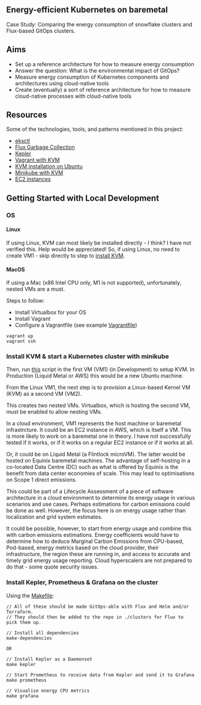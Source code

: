 ## Energy-efficient Kubernetes on baremetal

Case Study: Comparing the energy consumption of snowflake clusters and Flux-based GitOps clusters.

## Aims
- Set up a reference architecture for how to measure energy consumption
- Answer the question: What is the environmental impact of GitOps?
- Measure energy consumption of Kubernetes components and architectures using cloud-native tools
- Create (eventually) a sort of reference architecture for how to measure cloud-native processes with cloud-native tools

## Resources

Some of the technologies, tools, and patterns mentioned in this project:
- [eksctl](https://github.com/weaveworks/eksctl)
- [Flux Garbage Collection](https://fluxcd.io/legacy/flux/references/garbagecollection/)
- [Kepler](https://github.com/sustainable-computing-io/kepler)
- [Vagrant with KVM](https://dev.to/vumdao/create-an-ubuntu-20-04-server-using-vagrant-3d2i)
- [KVM installation on Ubuntu](https://help.ubuntu.com/community/KVM/Installation)
- [Minikube with KVM](https://minikube.sigs.k8s.io/docs/drivers/kvm2/)
- [EC2 instances](https://docs.aws.amazon.com/AWSEC2/latest/UserGuide/instance-types.html)

## Getting Started with Local Development

### OS

#### Linux
If using Linux, KVM can most likely be installed directly - I think? I have not verified this. Help would be appreciated!
So, if using Linux, no need to create VM1 - skip directly to step to [install KVM](#install-kvm--start-a-kubernetes-cluster-with-minikube).

#### MacOS
If using a Mac (x86 Intel CPU only, M1 is not supported), unfortunately, nested VMs are a must.

Steps to follow:
- Install Virtualbox for your OS
- Install Vagrant
- Configure a Vagrantfile (see example [Vagrantfile](./build/dev/Vagrantfile))

```
vagrant up
vagrant ssh
```

### Install KVM & start a Kubernetes cluster with minikube
Then, run [this](./scripts/install-kvm.sh) script in the first VM (VM1) (in Development) to setup KVM.
In Production (Liquid Metal or AWS) this would be a new Ubuntu machine.

From the Linux VM1, the next step is to provision a Linux-based Kernel VM (KVM) as a second VM (VM2).

This creates two nested VMs. Virtualbox, which is hosting the second VM, must be enabled to allow nesting VMs.

In a cloud environment, VM1 represents the host machine or baremetal infrastrcture.
It could be an EC2 instance in AWS, which is itself a VM. This is more likely to work on a baremetal one in theory.
I have not successfully tested if it works, or if it works on a regular EC2 instance or if it works at all.

Or, it could be on Liquid Metal (a Flintlock microVM). The latter would be hosted on Equinix baremetal machines.
The advantage of self-hosting in a co-located Data Centre (DC) such as what is offered by Equinix is
the benefit from data center economies of scale. This may lead to optimisations on Scope 1 direct emissions.

This could be part of a Lifecycle Assessment of a piece of software architecture in a cloud environment to
determine its energy usage in various scenarios and use cases. Perhaps estimations for carbon emissions could be done as well.
However, the focus here is on energy usage rather than localization and grid system estimates.

It could be possible, however, to start from energy usage and combine this with carbon emissions estimations.
Energy coefficients would have to determine how to deduce Marginal Carbon Emissions from CPU-based, Pod-based, energy metrics
based on the cloud provider, their infrastructure, the region these are running in, and access to accurate and timely
grid energy usage reporting. Cloud hyperscalers are not prepared to do that - some quote security issues.

### Install Kepler, Prometheus & Grafana on the cluster

Using the [Makefile](Makefile):
```
// All of these should be made GitOps-able with Flux and Helm and/or Terraform.
// They should then be added to the repo in ./clusters for Flux to pick them up.

// Install all dependencies
make-dependencies

OR

// Install Kepler as a Daemonset
make kepler

// Start Prometheus to receive data from Kepler and send it to Grafana
make prometheus

// Visualise energy CPU metrics
make grafana
```

